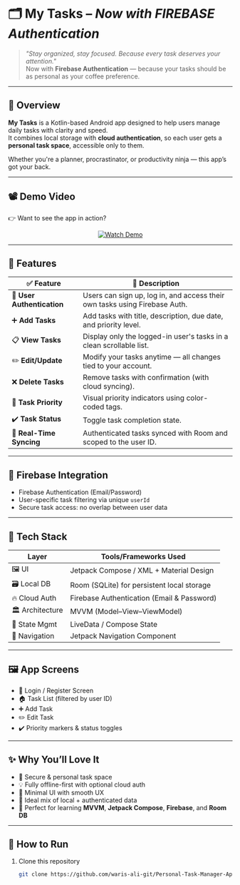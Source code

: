 # 🗂️ My Tasks – *Now with FIREBASE Authentication*

> _"Stay organized, stay focused. Because every task deserves your attention."_  
> Now with **Firebase Authentication** — because your tasks should be as personal as your coffee preference.

---

## 🎯 Overview

**My Tasks** is a Kotlin-based Android app designed to help users manage daily tasks with clarity and speed.  
It combines local storage with **cloud authentication**, so each user gets a **personal task space**, accessible only to them.

Whether you're a planner, procrastinator, or productivity ninja — this app’s got your back.

---

## 📽️ Demo Video

👉 Want to see the app in action?

<p align="center">
  <a href="https://github.com/waris-ali-git/Personal-Task-Manager-App/blob/master/To-Do-App.mp4" target="_blank">
    <img src="https://img.shields.io/badge/🎬 Watch_Demo-%23FF0000?style=for-the-badge&logo=YouTube&logoColor=white" alt="Watch Demo">
  </a>
</p>

---

## 🧠 Features

| ✅ Feature                 | 💬 Description                                                                 |
|---------------------------|---------------------------------------------------------------------------------|
| 🔐 **User Authentication** | Users can sign up, log in, and access their own tasks using Firebase Auth.      |
| ➕ **Add Tasks**           | Add tasks with title, description, due date, and priority level.               |
| 📋 **View Tasks**          | Display only the logged-in user's tasks in a clean scrollable list.           |
| ✏️ **Edit/Update**         | Modify your tasks anytime — all changes tied to your account.                 |
| ❌ **Delete Tasks**        | Remove tasks with confirmation (with cloud syncing).                          |
| 📌 **Task Priority**       | Visual priority indicators using color-coded tags.                            |
| ✔️ **Task Status**         | Toggle task completion state.                                                 |
| 🔄 **Real-Time Syncing**   | Authenticated tasks synced with Room and scoped to the user ID.               |

---

## 🔐 Firebase Integration

- Firebase Authentication (Email/Password)
- User-specific task filtering via unique `userId`
- Secure task access: no overlap between user data

---

## 🧰 Tech Stack

| Layer           | Tools/Frameworks Used                     |
|------------------|-------------------------------------------|
| 🖼️ UI           | Jetpack Compose / XML + Material Design   |
| 🗃️ Local DB     | Room (SQLite) for persistent local storage |
| 🔥 Cloud Auth   | Firebase Authentication (Email & Password) |
| 🏛️ Architecture | MVVM (Model–View–ViewModel)               |
| 🔁 State Mgmt   | LiveData / Compose State                  |
| 🧭 Navigation   | Jetpack Navigation Component              |

---

## 🖼️ App Screens

- 🏁 Login / Register Screen  
- 🏠 Task List (filtered by user ID)  
- ➕ Add Task  
- ✏️ Edit Task  
- ✔️ Priority markers & status toggles  

---

## ✨ Why You’ll Love It

- 🔐 Secure & personal task space  
- 💡 Fully offline-first with optional cloud auth  
- 🧼 Minimal UI with smooth UX  
- 💾 Ideal mix of local + authenticated data  
- 🧠 Perfect for learning **MVVM**, **Jetpack Compose**, **Firebase**, and **Room DB**

---

## 🚀 How to Run

1. Clone this repository  
   ```bash
   git clone https://github.com/waris-ali-git/Personal-Task-Manager-App
